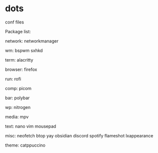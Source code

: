 # dots
conf files

Package list:

network:  networkmanager
          
wm:       bspwm
          sxhkd
          
term:     alacritty

browser:  firefox

run:      rofi

comp:     picom

bar:      polybar

wp:       nitrogen

media:    mpv

text:     nano
          vim
          mousepad
          
misc:     neofetch
          btop
          yay
          obsidian
          discord
          spotify
          flameshot
          lxappearance
          
theme:    catppuccino
